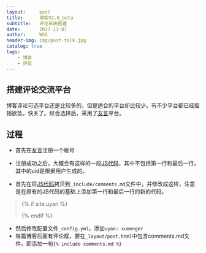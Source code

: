 ```yaml
---
layout:     post
title:      博客V2.0_beta
subtitle:   评论系统搭建
date:       2017-11-07
author:     WSS
header-img: img/post-talk.jpg
catalog: true
tags:
    - 博客
    - 评论
---
```



## 搭建评论交流平台 ##

博客评论可选平台还是比较多的，但是适合的平台却比较少。有不少平台都已经摇摇欲坠，快关了。综合选择后，采用了[友言](http://www.uyan.cc/)平台。

## 过程 ##

- 首先在[友言](http://www.uyan.cc/)注册一个帐号
- 注册成功之后，大概会有这样的一段[JS代码](http://www.uyan.cc/getcode)，其中不包括第一行和最后一行，其中的uid是根据用户生成的。


- 首先在将[JS代码](http://www.uyan.cc/getcode)拷贝到`_include/comments.md`文件中，并修改成这样，注意是在原有的JS代码的基础上添加第一行和最后一行的新的代码。

> {% if site.uyan %}
>     <!-- UY BEGIN -->
>     <div id="uyan_frame"></div>
>     <script type="text/javascript" src="http://v2.uyan.cc/code/uyan.js?uid=XXXXXX"></script>
>     <!-- UY END -->
> {% endif %}

- 然后修改配置文件`_config.yml`，添加`uyan: xumenger`
- 每篇博客后面有评论框，要在`_layout/post.html`中包含comments.md文件，即添加一句`{% include comments.md %}`
